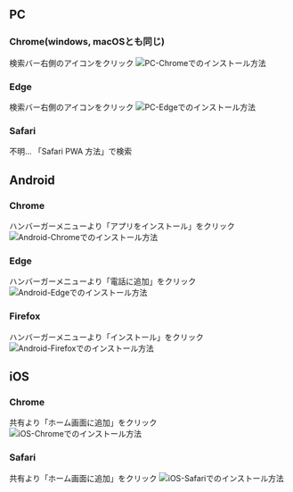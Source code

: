 ## PC
### Chrome(windows, macOSとも同じ)
検索バー右側のアイコンをクリック
![PC-Chromeでのインストール方法](/image_howToUsePWA/pc-chrome.png)

### Edge
検索バー右側のアイコンをクリック
![PC-Edgeでのインストール方法](/image_howToUsePWA/pc-edge.png)

### Safari
不明...
「Safari PWA 方法」で検索

## Android
### Chrome
ハンバーガーメニューより「アプリをインストール」をクリック
![Android-Chromeでのインストール方法](/image_howToUsePWA/android-chrome.jpg)

### Edge
ハンバーガーメニューより「電話に追加」をクリック
![Android-Edgeでのインストール方法](/image_howToUsePWA/android-edge.jpg)

### Firefox
ハンバーガーメニューより「インストール」をクリック
![Android-Firefoxでのインストール方法](/image_howToUsePWA/android-firefox.jpg)

## iOS
### Chrome
共有より「ホーム画面に追加」をクリック
![iOS-Chromeでのインストール方法](/image_howToUsePWA/iOS-Chrome.jpg)

### Safari
共有より「ホーム画面に追加」をクリック
![iOS-Safariでのインストール方法](/image_howToUsePWA/iOS-Chrome.jpg)